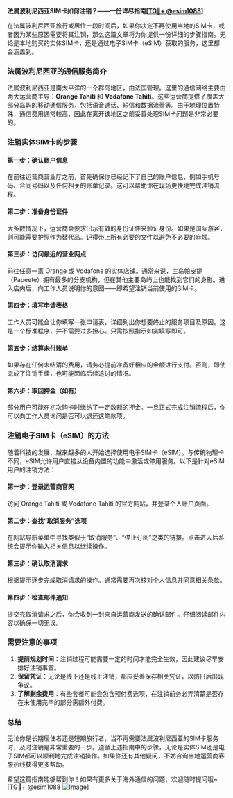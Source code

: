 **法属波利尼西亚SIM卡如何注销？——一份详尽指南[[TG💪+ @esim1088](https://t.me/s/esim1088)]**

在法属波利尼西亚旅行或居住一段时间后，如果你决定不再使用当地的SIM卡，或者因为某些原因需要将其注销，那么这篇文章将为你提供一份详细的步骤指南。无论是本地购买的实体SIM卡，还是通过电子SIM卡（eSIM）获取的服务，这里都会涵盖到。

### 法属波利尼西亚的通信服务简介

法属波利尼西亚是南太平洋的一个群岛地区，由法国管理。这里的通信网络主要由两大运营商主导：**Orange Tahiti** 和 **Vodafone Tahiti**。这些运营商提供了覆盖大部分岛屿的移动通信服务，包括语音通话、短信和数据流量等。由于地理位置特殊，通信费用通常较高，因此在离开该地区之前妥善处理SIM卡问题是非常必要的。

### 注销实体SIM卡的步骤

#### 第一步：确认账户信息
在前往运营商营业厅之前，首先确保你已经记下了自己的账户信息，例如手机号码、合同号码以及任何相关的账单记录。这可以帮助你在现场更快地完成注销流程。

#### 第二步：准备身份证件
大多数情况下，运营商会要求出示有效的身份证件来验证身份。如果是国际游客，则可能需要护照作为替代品。记得带上所有必要的文件以避免不必要的麻烦。

#### 第三步：访问最近的营业网点
前往任意一家 Orange 或 Vodafone 的实体店铺。通常来说，主岛帕皮提（Papeete）拥有最多的分支机构，但在其他主要岛屿上也能找到它们的身影。进入店内后，向工作人员说明你的意图——即希望注销当前使用的SIM卡。

#### 第四步：填写申请表格
工作人员可能会让你填写一张申请表，详细列出你想要终止的服务项目及原因。这是一个标准程序，并不需要过多担心。只需按照指示如实填写即可。

#### 第五步：结算未付账单
如果存在任何未结清的费用，请务必提前准备好相应的金额进行支付。否则，即使完成了注销手续，也可能面临后续追讨的情况。

#### 第六步：取回押金（如有）
部分用户可能在初次购卡时缴纳了一定数额的押金。一旦正式完成注销流程后，你可以向工作人员询问是否可以退还这笔款项。

### 注销电子SIM卡（eSIM）的方法

随着科技的发展，越来越多的人开始选择使用电子SIM卡（eSIM）。与传统物理卡不同，eSIM允许用户直接从设备内置的功能中激活或停用服务。以下是针对eSIM用户的注销方法：

#### 第一步：登录运营商官网
访问 Orange Tahiti 或 Vodafone Tahiti 的官方网站，并登录个人账户页面。

#### 第二步：查找“取消服务”选项
在网站导航菜单中寻找类似于“取消服务”、“停止订阅”之类的链接。点击进入后系统会提示你输入相关信息以继续操作。

#### 第三步：确认取消请求
根据提示逐步完成取消请求的操作。通常需要再次核对个人信息并同意相关条款。

#### 第四步：检查邮件通知
提交完取消请求之后，你会收到一封来自运营商发送的确认邮件。仔细阅读邮件内容以确保一切无误。

### 需要注意的事项

1. **提前规划时间**：注销过程可能需要一定的时间才能完全生效，因此建议尽早安排好注销事宜。
2. **保留凭证**：无论是线下还是线上注销，都应妥善保存相关凭证，以防日后出现争议。
3. **了解剩余费用**：有些套餐可能会包含预付费选项，在注销前务必弄清楚是否存在未使用完毕的部分需额外付费。

### 总结

无论你是长期居住者还是短期旅行者，当不再需要法属波利尼西亚的SIM卡服务时，及时注销是非常重要的一步。遵循上述指南中的步骤，无论是实体SIM还是电子SIM都可以顺利地完成注销操作。如果你还有其他疑问，不妨咨询当地运营商客服热线获得更多帮助。

希望这篇指南能够帮到你！如果有更多关于海外通信的问题，欢迎随时提问哦~ [[TG💪+ @esim1088](https://t.me/s/esim1088) ![Image](https://i.postimg.cc/4NQfJmqS/Snipaste-2025-05-13-00-14-12.png)]